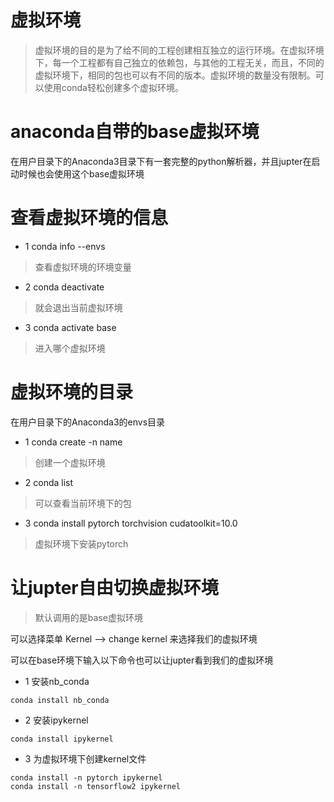 # 虚拟环境
> 虚拟环境的目的是为了给不同的工程创建相互独立的运行环境。在虚拟环境下，每一个工程都有自己独立的依赖包，与其他的工程无关，而且，不同的虚拟环境下，相同的包也可以有不同的版本。虚拟环境的数量没有限制。可以使用conda轻松创建多个虚拟环境。

# anaconda自带的base虚拟环境
在用户目录下的Anaconda3目录下有一套完整的python解析器，并且jupter在启动时候也会使用这个base虚拟环境

# 查看虚拟环境的信息
+ 1 conda info --envs 
> 查看虚拟环境的环境变量

+ 2 conda deactivate 
> 就会退出当前虚拟环境

+ 3 conda activate base 
> 进入哪个虚拟环境

# 虚拟环境的目录
在用户目录下的Anaconda3的envs目录

+ 1 conda create -n name
> 创建一个虚拟环境

+ 2 conda list
> 可以查看当前环境下的包

+ 3 conda install pytorch torchvision cudatoolkit=10.0
> 虚拟环境下安装pytorch

# 让jupter自由切换虚拟环境
> 默认调用的是base虚拟环境

可以选择菜单 Kernel --> change kernel 来选择我们的虚拟环境

可以在base环境下输入以下命令也可以让jupter看到我们的虚拟环境
+ 1 安装nb_conda
```
conda install nb_conda
```

+ 2 安装ipykernel
```
conda install ipykernel
```

+ 3 为虚拟环境下创建kernel文件
```
conda install -n pytorch ipykernel
conda install -n tensorflow2 ipykernel
```
